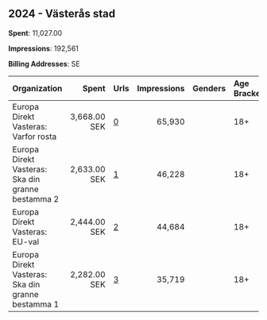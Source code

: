 ## 2024 - Västerås stad 
**Spent**: 11,027.00

**Impressions**: 192,561

**Billing Addresses**: SE

|Organization|Spent|Urls|Impressions|Genders|Age Brackets|Country Codes|
|:---|---:|:---|---:|:---|:---|:---|
|Europa Direkt Vasteras: Varfor rosta|3,668.00 SEK|[0](https://www.snap.com/political-ads/asset/735b464ee3037e1a1c61e12938578d80fe8ec9b5efce679df7279cc880a31db7?mediaType=mp4)|65,930||18+|sweden|
|Europa Direkt Vasteras: Ska din granne bestamma 2|2,633.00 SEK|[1](https://www.snap.com/political-ads/asset/067594a41ee55578b5364befd40b304600316561505a6e8f667c643f4f5492ae?mediaType=mp4)|46,228||18+|sweden|
|Europa Direkt Vasteras: EU-val|2,444.00 SEK|[2](https://www.snap.com/political-ads/asset/2e8e7e0b1608539bc09dee679760d06a7f0aebbaf1b3cd69b6ac312b97112c1a?mediaType=mp4)|44,684||18+|sweden|
|Europa Direkt Vasteras: Ska din granne bestamma 1|2,282.00 SEK|[3](https://www.snap.com/political-ads/asset/c0ce3de0681104e678e40c847245d870ba601bc6c994158a953b4ac4490385db?mediaType=mp4)|35,719||18+|sweden|
